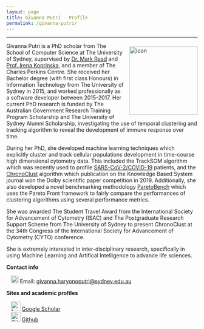 ```yaml
---
layout: page
title: Givanna Putri - Profile
permalink: /givanna-putri/
---
```


---

<div class='row'>
    <div class="image">
        <a href="#">
            <img src="https://avatars.githubusercontent.com/u/5366317?s=460&u=ac0322d285310461de6ad2a4b938252b6ea2d948&v=4" alt="icon" width="180" align="right" style="padding-left: 10px; padding-right: 0px; padding-top: 10px; padding-bottom: 10px">
        </a>
    </div>
</div>

Givanna Putri is a PhD scholar from The School of Computer Science at The University of Sydney, supervised by [Dr. Mark Read](https://immunedynamics.github.io/team) and [Prof. Irena Koprinska](https://www.sydney.edu.au/engineering/about/our-people/academic-staff/irena-koprinska.html), and a member of The Charles Perkins Centre.
She received her Bachelor degree (with first class Honours) in Information Technology from The University of Sydney in 2015, and worked professionally as a software developer between 2015-2017.
Her current PhD research is funded by The Australian Government Research Training Program Scholarship and The University of Sydney Alumni Scholarship, investigating the use of temporal clustering and tracking algorithm to reveal the development of immune response over time.

During her PhD, she developed machine learning techniques which explicitly cluster and track cellular populations development in time-course high dimensional cytometry data.
This included the TrackSOM algorithm which was recently used to profile [SARS-CoV-2/COVID-19](https://immunedynamics.io/research/disease) patients, and the [ChronoClust](https://github.com/ghar1821/Chronoclust) algorithm which publication on the Knowledge Based System journal won the Dolby scientific paper competition in 2019.
Additionally, she also developed a novel benchmarking methodology [ParetoBench](https://github.com/ghar1821/ParetoBench) which uses the Pareto Front framework to fairly compare the performances of clustering algorithms using several performance metrics.

She was awarded The Student Travel Award from the International Society for Advancement of Cytometry (ISAC) and The Postgraduate Research Support Scheme from The University of Sydney to present ChronoClust at the 34th Congress of the International Society for Advancement of Cytometry (CYTO) conference.

She is extremely interested in inter-disciplinary research, specifically in using Machine Learning and Artifical Intelligence to advance life sciences.

**Contact info**

&nbsp;&nbsp;&nbsp;<img src="https://raw.githubusercontent.com/tomashhurst/tomashhurst.github.io/2a9877aba13f6f7b46b11728a68d7047debb0f36/custom_SVG/EmailSVG.svg" alt="Email logo" width="20"> Email: [givanna.haryonoputri@sydney.edu.au](mailto:givanna.haryonoputri@sydney.edu.au) <br/>

**Sites and academic profiles**

&nbsp;&nbsp;&nbsp;<img src="https://raw.githubusercontent.com/tomashhurst/tomashhurst.github.io/2a9877aba13f6f7b46b11728a68d7047debb0f36/custom_SVG/Google_Scholar_logo.svg" alt="Logo" width="25"> [Google Scholar](http://scholar.google.com/citations?user=S-sNLPIAAAAJ&hl=en) <br/>
&nbsp;&nbsp;&nbsp;<img src="https://raw.githubusercontent.com/tomashhurst/tomashhurst.github.io/2a9877aba13f6f7b46b11728a68d7047debb0f36/custom_SVG/GithubSVG.svg" alt="Github logo" width="25"> [Github](https://github.com/ghar1821) <br/> 

